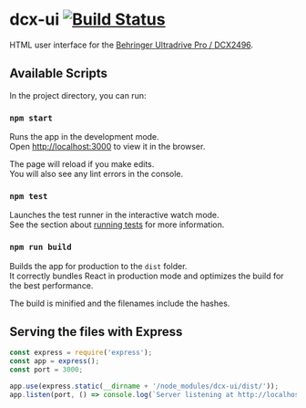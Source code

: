 
dcx-ui [![Build Status](https://travis-ci.com/lasselukkari/dcx-ui.svg?branch=master)](https://travis-ci.org/lasselukkari/dcx-ui)
========
HTML user interface for the [Behringer Ultradrive Pro / DCX2496](https://www.behringer.com/p/P0B6H).

## Available Scripts

In the project directory, you can run:

### `npm start`

Runs the app in the development mode.<br>
Open [http://localhost:3000](http://localhost:3000) to view it in the browser.

The page will reload if you make edits.<br>
You will also see any lint errors in the console.

### `npm test`

Launches the test runner in the interactive watch mode.<br>
See the section about [running tests](https://facebook.github.io/create-react-app/docs/running-tests) for more information.

### `npm run build`

Builds the app for production to the `dist` folder.<br>
It correctly bundles React in production mode and optimizes the build for the best performance.

The build is minified and the filenames include the hashes.

## Serving the files with Express
```javascript
const express = require('express');
const app = express();
const port = 3000;

app.use(express.static(__dirname + '/node_modules/dcx-ui/dist/'));
app.listen(port, () => console.log(`Server listening at http://localhost:${port}`));
```
